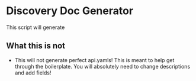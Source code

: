 # Discovery Doc Generator
This script will generate 

## What this is not
* This will not generate perfect api.yamls! This is meant to help get through the boilerplate. You will absolutely need to change descriptions and add fields!
